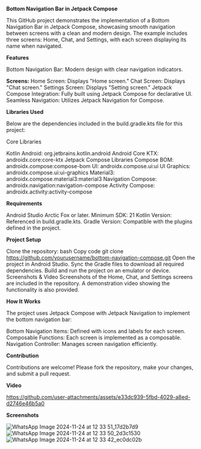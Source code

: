 **Bottom Navigation Bar in Jetpack Compose**

This GitHub project demonstrates the implementation of a Bottom Navigation Bar in Jetpack Compose, showcasing smooth navigation between screens with a clean and modern design. The example includes three screens: Home, Chat, and Settings, with each screen displaying its name when navigated.

**Features**

Bottom Navigation Bar: Modern design with clear navigation indicators.

**Screens:**
Home Screen: Displays "Home screen."
Chat Screen: Displays "Chat screen."
Settings Screen: Displays "Setting screen."
Jetpack Compose Integration: Fully built using Jetpack Compose for declarative UI.
Seamless Navigation: Utilizes Jetpack Navigation for Compose.

**Libraries Used**

Below are the dependencies included in the build.gradle.kts file for this project:

Core Libraries

Kotlin Android: org.jetbrains.kotlin.android
Android Core KTX: androidx.core:core-ktx
Jetpack Compose Libraries
Compose BOM: androidx.compose:compose-bom
UI: androidx.compose.ui:ui
UI Graphics: androidx.compose.ui:ui-graphics
Material3: androidx.compose.material3:material3
Navigation Compose: androidx.navigation:navigation-compose
Activity Compose: androidx.activity:activity-compose

**Requirements**

Android Studio Arctic Fox or later.
Minimum SDK: 21
Kotlin Version: Referenced in build.gradle.kts.
Gradle Version: Compatible with the plugins defined in the project.

**Project Setup**

Clone the repository:
bash
Copy code
git clone https://github.com/yourusername/bottom-navigation-compose.git
Open the project in Android Studio.
Sync the Gradle files to download all required dependencies.
Build and run the project on an emulator or device.
Screenshots & Video
Screenshots of the Home, Chat, and Settings screens are included in the repository.
A demonstration video showing the functionality is also provided.

**How It Works**

The project uses Jetpack Compose with Jetpack Navigation to implement the bottom navigation bar:

Bottom Navigation Items: Defined with icons and labels for each screen.
Composable Functions: Each screen is implemented as a composable.
Navigation Controller: Manages screen navigation efficiently.

**Contribution**

Contributions are welcome! Please fork the repository, make your changes, and submit a pull request.

**Video**

https://github.com/user-attachments/assets/e33dc939-5fbd-4029-a8ed-d2746e46b5a0

**Screenshots**

![WhatsApp Image 2024-11-24 at 12 33 51_17d2b7d9](https://github.com/user-attachments/assets/ac1df5b1-848c-4882-8907-cc09e6f5ae40)
![WhatsApp Image 2024-11-24 at 12 33 50_2d3c1530](https://github.com/user-attachments/assets/cd112085-47c9-4530-ba34-668851013e5d)
![WhatsApp Image 2024-11-24 at 12 33 42_ec0dc02b](https://github.com/user-attachments/assets/004de571-c565-4dee-be97-f196b35b5a53)
